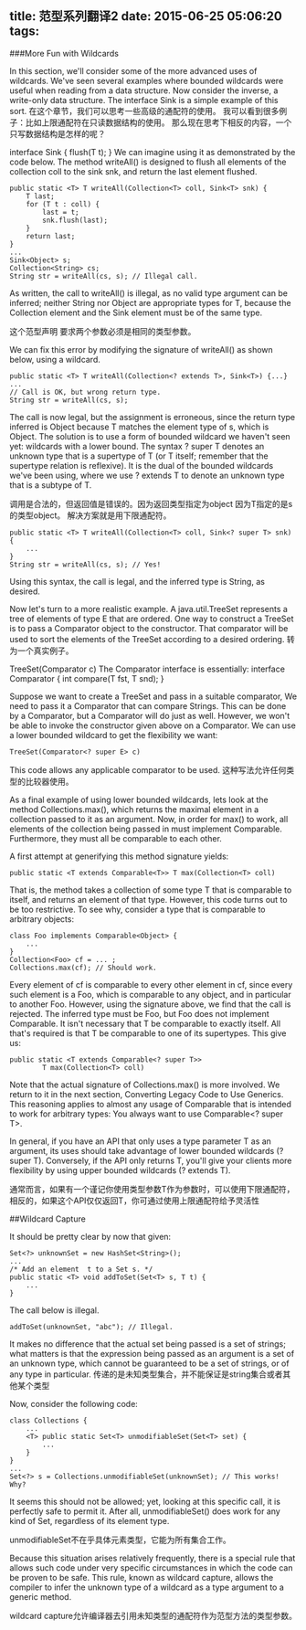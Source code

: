 title: 范型系列翻译2
date: 2015-06-25 05:06:20
tags:
---
###More Fun with Wildcards

In this section, we'll consider some of the more advanced uses of wildcards. We've seen several examples where bounded wildcards were useful when reading from a data structure. Now consider the inverse, a write-only data structure. The interface Sink is a simple example of this sort.
在这个章节，我们可以思考一些高级的通配符的使用。
我可以看到很多例子：比如上限通配符在只读数据结构的使用。
那么现在思考下相反的内容，一个只写数据结构是怎样的呢？

interface Sink<T> {
    flush(T t);
}
We can imagine using it as demonstrated by the code below. The method writeAll() is designed to flush all elements of the collection coll to the sink snk, and return the last element flushed.

	public static <T> T writeAll(Collection<T> coll, Sink<T> snk) {
	    T last;
	    for (T t : coll) {
	        last = t;
	        snk.flush(last);
	    }
	    return last;
	}
	...
	Sink<Object> s;
	Collection<String> cs;
	String str = writeAll(cs, s); // Illegal call.

As written, the call to writeAll() is illegal, as no valid type argument can be inferred; neither String nor Object are appropriate types for T, because the Collection element and the Sink element must be of the same type.

这个范型声明 要求两个参数必须是相同的类型参数。

We can fix this error by modifying the signature of writeAll() as shown below, using a wildcard.

	public static <T> T writeAll(Collection<? extends T>, Sink<T>) {...}
	...
	// Call is OK, but wrong return type. 
	String str = writeAll(cs, s);

The call is now legal, but the assignment is erroneous, since the return type inferred is Object because T matches the element type of s, which is Object.
The solution is to use a form of bounded wildcard we haven't seen yet: wildcards with a lower bound. The syntax ? super T denotes an unknown type that is a supertype of T (or T itself; remember that the supertype relation is reflexive). It is the dual of the bounded wildcards we've been using, where we use ? extends T to denote an unknown type that is a subtype of T.

调用是合法的，但返回值是错误的。因为返回类型指定为object 因为T指定的是s的类型object。
解决方案就是用下限通配符。

	public static <T> T writeAll(Collection<T> coll, Sink<? super T> snk) {
	    ...
	}
	String str = writeAll(cs, s); // Yes! 

Using this syntax, the call is legal, and the inferred type is String, as desired.

Now let's turn to a more realistic example. A java.util.TreeSet<E> represents a tree of elements of type E that are ordered. One way to construct a TreeSet is to pass a Comparator object to the constructor. That comparator will be used to sort the elements of the TreeSet according to a desired ordering.
转为一个真实例子。

TreeSet(Comparator<E> c) 
The Comparator interface is essentially:
interface Comparator<T> {
    int compare(T fst, T snd);
}

Suppose we want to create a TreeSet<String> and pass in a suitable comparator, We need to pass it a Comparator that can compare Strings. This can be done by a Comparator<String>, but a Comparator<Object> will do just as well. However, we won't be able to invoke the constructor given above on a Comparator<Object>. We can use a lower bounded wildcard to get the flexibility we want:

	TreeSet(Comparator<? super E> c) 

This code allows any applicable comparator to be used.
这种写法允许任何类型的比较器使用。

As a final example of using lower bounded wildcards, lets look at the method Collections.max(), which returns the maximal element in a collection passed to it as an argument. Now, in order for max() to work, all elements of the collection being passed in must implement Comparable. Furthermore, they must all be comparable to each other.

A first attempt at generifying this method signature yields:

	public static <T extends Comparable<T>> T max(Collection<T> coll)

That is, the method takes a collection of some type T that is comparable to itself, and returns an element of that type. However, this code turns out to be too restrictive. To see why, consider a type that is comparable to arbitrary objects:

	class Foo implements Comparable<Object> {
	    ...
	}
	Collection<Foo> cf = ... ;
	Collections.max(cf); // Should work.
	
Every element of cf is comparable to every other element in cf, since every such element is a Foo, which is comparable to any object, and in particular to another Foo. However, using the signature above, we find that the call is rejected. The inferred type must be Foo, but Foo does not implement Comparable<Foo>.
It isn't necessary that T be comparable to exactly itself. All that's required is that T be comparable to one of its supertypes. This give us:

	public static <T extends Comparable<? super T>> 
	        T max(Collection<T> coll)
        
Note that the actual signature of Collections.max() is more involved. We return to it in the next section, Converting Legacy Code to Use Generics. This reasoning applies to almost any usage of Comparable that is intended to work for arbitrary types: You always want to use Comparable<? super T>.

In general, if you have an API that only uses a type parameter T as an argument, its uses should take advantage of lower bounded wildcards (? super T). Conversely, if the API only returns T, you'll give your clients more flexibility by using upper bounded wildcards (? extends T).

通常而言，如果有一个谨记你使用类型参数T作为参数时，可以使用下限通配符，相反的，如果这个API仅仅返回T，你可通过使用上限通配符给予灵活性

##Wildcard Capture

It should be pretty clear by now that given:

	Set<?> unknownSet = new HashSet<String>();
	...
	/* Add an element  t to a Set s. */ 
	public static <T> void addToSet(Set<T> s, T t) {
	    ...
	}
	
The call below is illegal.

	addToSet(unknownSet, "abc"); // Illegal.
	
It makes no difference that the actual set being passed is a set of strings; what matters is that the expression being passed as an argument is a set of an unknown type, which cannot be guaranteed to be a set of strings, or of any type in particular.
传递的是未知类型集合，并不能保证是string集合或者其他某个类型

Now, consider the following code:

	class Collections {
	    ...
	    <T> public static Set<T> unmodifiableSet(Set<T> set) {
	        ...
	    }
	}
	...
	Set<?> s = Collections.unmodifiableSet(unknownSet); // This works! Why?
	
It seems this should not be allowed; yet, looking at this specific call, it is perfectly safe to permit it. After all, unmodifiableSet() does work for any kind of Set, regardless of its element type.

unmodifiableSet不在乎具体元素类型，它能为所有集合工作。

Because this situation arises relatively frequently, there is a special rule that allows such code under very specific circumstances in which the code can be proven to be safe. This rule, known as wildcard capture, allows the compiler to infer the unknown type of a wildcard as a type argument to a generic method.

wildcard capture允许编译器去引用未知类型的通配符作为范型方法的类型参数。


